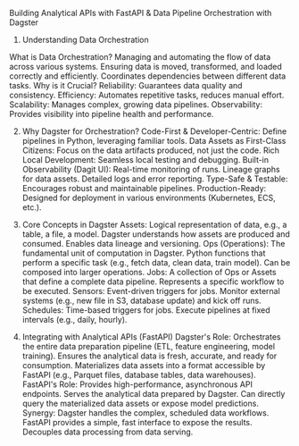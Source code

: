 Building Analytical APIs with FastAPI & Data Pipeline Orchestration with Dagster
1. Understanding Data Orchestration

What is Data Orchestration?
Managing and automating the flow of data across various systems.
Ensuring data is moved, transformed, and loaded correctly and efficiently.
Coordinates dependencies between different data tasks.
Why is it Crucial?
Reliability: Guarantees data quality and consistency.
Efficiency: Automates repetitive tasks, reduces manual effort.
Scalability: Manages complex, growing data pipelines.
Observability: Provides visibility into pipeline health and performance.

2. Why Dagster for Orchestration?
Code-First & Developer-Centric: Define pipelines in Python, leveraging familiar tools.
Data Assets as First-Class Citizens: Focus on the data artifacts produced, not just the code.
Rich Local Development: Seamless local testing and debugging.
Built-in Observability (Dagit UI):
Real-time monitoring of runs.
Lineage graphs for data assets.
Detailed logs and error reporting.
Type-Safe & Testable: Encourages robust and maintainable pipelines.
Production-Ready: Designed for deployment in various environments (Kubernetes, ECS, etc.).


3. Core Concepts in Dagster
Assets:
Logical representation of data, e.g., a table, a file, a model.
Dagster understands how assets are produced and consumed.
Enables data lineage and versioning.
Ops (Operations):
The fundamental unit of computation in Dagster.
Python functions that perform a specific task (e.g., fetch data, clean data, train model).
Can be composed into larger operations.
Jobs:
A collection of Ops or Assets that define a complete data pipeline.
Represents a specific workflow to be executed.
Sensors:
Event-driven triggers for jobs.
Monitor external systems (e.g., new file in S3, database update) and kick off runs.
Schedules:
Time-based triggers for jobs.
Execute pipelines at fixed intervals (e.g., daily, hourly).


5. Integrating with Analytical APIs (FastAPI)
Dagster's Role:
Orchestrates the entire data preparation pipeline (ETL, feature engineering, model training).
Ensures the analytical data is fresh, accurate, and ready for consumption.
Materializes data assets into a format accessible by FastAPI (e.g., Parquet files, database tables, data warehouses).
FastAPI's Role:
Provides high-performance, asynchronous API endpoints.
Serves the analytical data prepared by Dagster.
Can directly query the materialized data assets or expose model predictions.
Synergy:
Dagster handles the complex, scheduled data workflows.
FastAPI provides a simple, fast interface to expose the results.
Decouples data processing from data serving.


